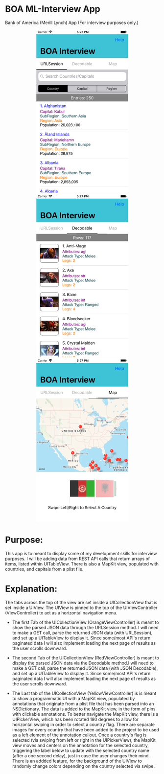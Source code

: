 # BOA ML-Interview App
Bank of America (Merill Lynch) App (For interview purposes only.)

<div align="center">
    <img src="https://github.com/dlr4life/BOA-Interview/blob/master/BOA%20Interview/Assets.xcassets/1-URLSession.imageset/1-URLSession.png" width="300px"</img> 
    <img src="https://github.com/dlr4life/BOA-Interview/blob/master/BOA%20Interview/Assets.xcassets/2-Decodable.imageset/2-Decodable.png" width="300px"</img>
    <img src="https://github.com/dlr4life/BOA-Interview/blob/master/BOA%20Interview/Assets.xcassets/3-Programmatic%20UI.imageset/3-Programmatic%20UI.png" width="300px"</img> 
</div>

# Purpose:
This app is to meant to display some of my development skills for interview purposes. I will be adding data from REST API calls that return arrays of items, listed within UITableView. There is also a MapKit view, populated with countries, and capitals from a plist file.

# Explanation:
The tabs across the top of the view are set inside a UICollectionView that is set inside a UIView. The UIView is pinned to the top of the UIViewController (ViewController) to act as a horizontal navigation menu. 

- The first Tab of the UICollectionView (OrangeViewController) is meant to show the parsed JSON data through the URLSession method. I will need to make a GET call, parse the returned JSON data (with URLSession), and set up a UITableView to display it. Since some/most API's return paginated data I will also implement loading the next page of results as the user scrolls downward.

- The second Tab of the UICollectionView (RedViewController) is meant to display the parsed JSON data via the Decodable method.I will need to make a GET call, parse the returned JSON data (with JSON Decodable), and set up a UITableView to display it. Since some/most API's return paginated data I will also implement loading the next page of results as the user scrolls downward.

- The Last tab of the UICollectionView (YellowViewController) is is meant to show a programmatic UI with a MapKit view, populated by annotations that originate from a plist file that has been parsed into an NSDictionary. The data is added to the MapKit view, in the form of pins with clickable annotations. To better navigate the MapKit view, there is a UIPickerView, which has been rotated 180 degrees to allow for horizontal swiping in order to select a country flag. There are separate images for every country that have been added to the project to be used as a left element of the annotation callout. Once a country's flag is selected (via swiping from left or right in the UIPickerView), the MapKit view moves and centers on the annotation for the selected country, triggering the label below to update with the selected country name (after a one second delay), just in case the user changes their mind. There is an addded feature, for the background of the UIView to randomly change colors depending on the country selected via swipe.
